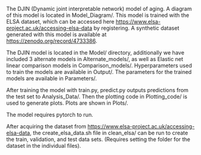 The DJIN (Dynamic joint interpretable network) model of aging. A diagram of this model is located in Model_Diagram/. This model is trained with the ELSA dataset, which can be accessed here https://www.elsa-project.ac.uk/accessing-elsa-data by registering. A synthetic dataset generated with this model is available at https://zenodo.org/record/4733386.

The DJIN model is located in the Model/ directory, additionally we have included 3 alternate models in Alternate_models/, as well as Elastic net linear comparison models in Comparison_models/. Hyperparameters used to train the models are available in Output/. The parameters for the trained models are available in Parameters/.

After training the model with train.py, predict.py outputs predictions from the test set to Analysis_Data/. Then the plotting code in Plotting_code/ is used to generate plots. Plots are shown in Plots/.

The model requires pytorch to run.

After acquiring the dataset from https://www.elsa-project.ac.uk/accessing-elsa-data, the create_elsa_data.sh file in clean_elsa/ can be run to create the train, validation, and test data sets. (Requires setting the folder for the dataset in the individual files).